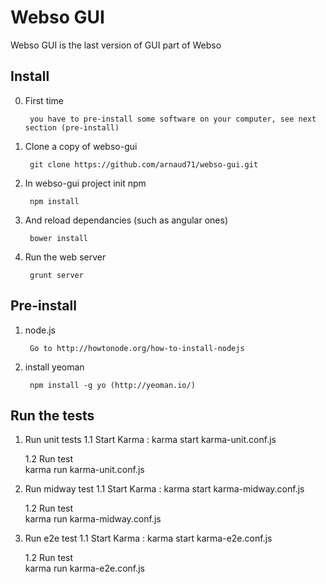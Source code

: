 Webso GUI
==========

Webso GUI is the last version of GUI part of Webso

Install
-------

0. First time

        you have to pre-install some software on your computer, see next section (pre-install)

1. Clone a copy of webso-gui

        git clone https://github.com/arnaud71/webso-gui.git

2. In webso-gui project init npm

        npm install

3. And reload dependancies (such as angular ones)

        bower install

4. Run the web server

        grunt server

Pre-install
-----------

1. node.js

        Go to http://howtonode.org/how-to-install-nodejs

2. install yeoman

        npm install -g yo (http://yeoman.io/)


Run the tests 
-------------

1. Run unit tests
	1.1 Start Karma :
		karma start karma-unit.conf.js
	
	1.2 Run test	
		karma run karma-unit.conf.js

2. Run midway test
	1.1 Start Karma :
		karma start karma-midway.conf.js
	
	1.2 Run test	
		karma run karma-midway.conf.js

3. Run e2e test
	1.1 Start Karma :
		karma start karma-e2e.conf.js
	
	1.2 Run test	
		karma run karma-e2e.conf.js
